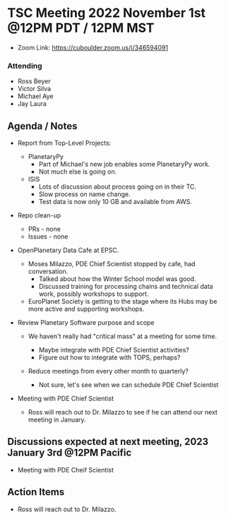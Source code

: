 # TSC Meeting 2022 November 1st @12PM PDT / 12PM MST 
- Zoom Link: https://cuboulder.zoom.us/j/346594091

### Attending
- Ross Beyer
- Victor Silva
- Michael Aye
- Jay Laura


## Agenda / Notes
- Report from Top-Level Projects:
  - PlanetaryPy
	- Part of Michael's new job enables some PlanetaryPy work.
	- Not much else is going on.
  - ISIS
    - Lots of discussion about process going on in their TC.
	- Slow process on name change.
	- Test data is now only 10 GB and available from AWS.

- Repo clean-up
  - PRs - none
  - Issues - none

- OpenPlanetary Data Cafe at EPSC.
  - Moses Milazzo, PDE Chief Scientist stopped by cafe, had conversation.
    - Talked about how the Winter School model was good.
    - Discussed training for processing chains and technical data work, possibly workshops to support.
  - EuroPlanet Society is getting to the stage where its Hubs may be more active and supporting workshops.

- Review Planetary Software purpose and scope
    - We haven't really had "critical mass" at a meeting for some time.
      - Maybe integrate with PDE Chief Scientist activities?
      - Figure out how to integrate with TOPS, perhaps?

    - Reduce meetings from every other month to quarterly?
      - Not sure, let's see when we can schedule PDE Chief Scientist

- Meeting with PDE Chief Scientist
  - Ross will reach out to Dr. Milazzo to see if he can attend our next meeting in January.



## Discussions expected at next meeting, 2023 January 3rd @12PM Pacific
- Meeting with PDE Cheif Scientist

## Action Items
- Ross will reach out to Dr. Milazzo.
